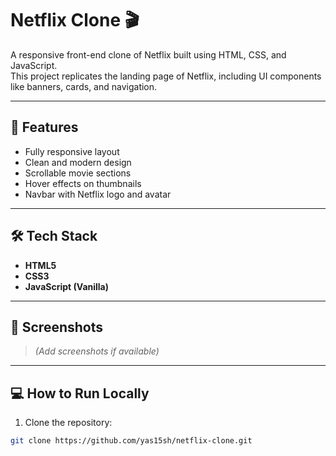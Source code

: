 # Netflix Clone 🎬

A responsive front-end clone of Netflix built using HTML, CSS, and JavaScript.  
This project replicates the landing page of Netflix, including UI components like banners, cards, and navigation.

---

## 🚀 Features

- Fully responsive layout
- Clean and modern design
- Scrollable movie sections
- Hover effects on thumbnails
- Navbar with Netflix logo and avatar

---

## 🛠️ Tech Stack

- **HTML5**  
- **CSS3**  
- **JavaScript (Vanilla)**

---

## 📸 Screenshots

> *(Add screenshots if available)*

---

## 💻 How to Run Locally

1. Clone the repository:

```bash
git clone https://github.com/yas15sh/netflix-clone.git
